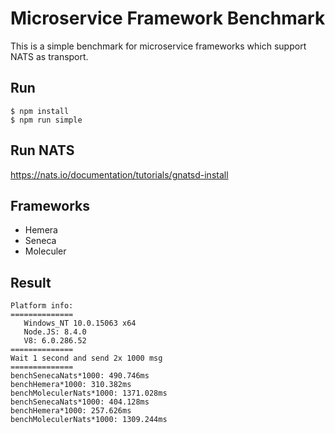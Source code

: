 # Microservice Framework Benchmark
This is a simple benchmark for microservice frameworks which support NATS as transport.

## Run

```
$ npm install
$ npm run simple
```

## Run NATS

https://nats.io/documentation/tutorials/gnatsd-install

## Frameworks

- Hemera
- Seneca
- Moleculer

## Result

```
Platform info:
==============
   Windows_NT 10.0.15063 x64
   Node.JS: 8.4.0
   V8: 6.0.286.52
==============
Wait 1 second and send 2x 1000 msg
==============
benchSenecaNats*1000: 490.746ms
benchHemera*1000: 310.382ms
benchMoleculerNats*1000: 1371.028ms
benchSenecaNats*1000: 404.128ms
benchHemera*1000: 257.626ms
benchMoleculerNats*1000: 1309.244ms
```